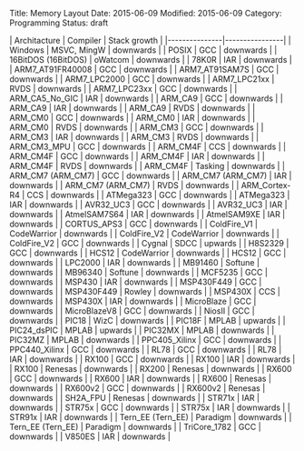 Title: Memory Layout
Date: 2015-06-09
Modified: 2015-06-09
Category: Programming
Status: draft


| Architacture | Compiler   | Stack growth  |
|---------------|----------------|
| Windows  | MSVC, MingW | downwards |
| POSIX | GCC | downwards |
| 16BitDOS (16BitDOS) | oWatcom | downwards |
| 78K0R | IAR | downwards |
| ARM7_AT91FR40008 | GCC | downwards |
| ARM7_AT91SAM7S | GCC | downwards |
| ARM7_LPC2000 | GCC | downwards |
| ARM7_LPC21xx | RVDS | downwards |
| ARM7_LPC23xx | GCC | downwards |
| ARM_CA5_No_GIC | IAR | downwards |
| ARM_CA9 | GCC | downwards |
| ARM_CA9 | IAR | downwards |
| ARM_CA9 | RVDS | downwards |
| ARM_CM0 | GCC | downwards |
| ARM_CM0 | IAR | downwards |
| ARM_CM0 | RVDS | downwards |
| ARM_CM3 | GCC | downwards |
| ARM_CM3 | IAR | downwards |
| ARM_CM3 | RVDS | downwards |
| ARM_CM3_MPU | GCC | downwards |
| ARM_CM4F | CCS | downwards |
| ARM_CM4F | GCC | downwards |
| ARM_CM4F | IAR | downwards |
| ARM_CM4F | RVDS | downwards |
| ARM_CM4F | Tasking | downwards |
| ARM_CM7 (ARM_CM7) | GCC | downwards |
| ARM_CM7 (ARM_CM7) | IAR | downwards |
| ARM_CM7 (ARM_CM7) | RVDS | downwards |
| ARM_Cortex-R4 | CCS | downwards |
| ATMega323 | GCC | downwards |
| ATMega323 | IAR | downwards |
| AVR32_UC3 | GCC | downwards |
| AVR32_UC3 | IAR | downwards |
| AtmelSAM7S64 | IAR | downwards |
| AtmelSAM9XE | IAR | downwards |
| CORTUS_APS3 | GCC | downwards |
| ColdFire_V1 | CodeWarrior | downwards |
| ColdFire_V2 | CodeWarrior | downwards |
| ColdFire_V2 | GCC | downwards |
| Cygnal | SDCC | upwards |
| H8S2329 | GCC | downwards |
| HCS12 | CodeWarrior | downwards |
| HCS12 | GCC | downwards |
| LPC2000 | IAR | downwards |
| MB91460 | Softune | downwards |
| MB96340 | Softune | downwards |
| MCF5235 | GCC | downwards |
| MSP430 | IAR | downwards |
| MSP430F449 | GCC | downwards |
| MSP430F449 | Rowley | downwards |
| MSP430X | CCS | downwards |
| MSP430X | IAR | downwards |
| MicroBlaze | GCC | downwards |
| MicroBlazeV8 | GCC | downwards |
| NiosII | GCC | downwards |
| PIC18 | WizC | downwards |
| PIC18F | MPLAB | upwards |
| PIC24_dsPIC | MPLAB | upwards |
| PIC32MX | MPLAB | downwards |
| PIC32MZ | MPLAB | downwards |
| PPC405_Xilinx | GCC | downwards |
| PPC440_Xilinx | GCC | downwards |
| RL78 | GCC | downwards |
| RL78 | IAR | downwards |
| RX100 | GCC | downwards |
| RX100 | IAR | downwards |
| RX100 | Renesas | downwards |
| RX200 | Renesas | downwards |
| RX600 | GCC | downwards |
| RX600 | IAR | downwards |
| RX600 | Renesas | downwards |
| RX600v2 | GCC | downwards |
| RX600v2 | Renesas | downwards |
| SH2A_FPU | Renesas | downwards |
| STR71x | IAR | downwards |
| STR75x | GCC | downwards |
| STR75x | IAR | downwards |
| STR91x | IAR | downwards |
| Tern_EE (Tern_EE) | Paradigm | downwards |
| Tern_EE (Tern_EE) | Paradigm | downwards |
| TriCore_1782 | GCC | downwards |
| V850ES | IAR | downwards |
